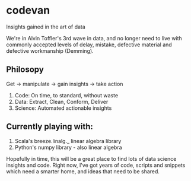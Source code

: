 # codevan

Insights gained in the art of data

We're in Alvin Toffler's 3rd wave in data, and no longer need to live with commonly accepted levels of delay, mistake, defective material and defective workmanship (Demming). 

## Philosopy
Get -> manipulate -> gain insights -> take action

1. Code: On time, to standard, without waste
1. Data: Extract, Clean, Conform, Deliver
1. Science: Automated actionable insights

## Currently playing with:
1. Scala's breeze.linalg._ linear algebra library
1. Python's numpy library - also linear algebra

Hopefully in time, this will be a great place to find lots of data science insights and code.
Right now, I've got years of code, scripts and snippets which need a smarter home, and ideas that need to be shared. 


